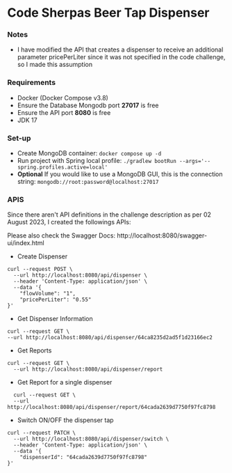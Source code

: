 # Code Sherpas Beer Tap Dispenser

### Notes

- I have modified the API that creates a dispenser to receive an additional parameter pricePerLiter since it was not
  specified in the code challenge, so I made this assumption

### Requirements

- Docker (Docker Compose v3.8)
- Ensure the Database Mongodb port **27017** is free
- Ensure the API port **8080** is free
- JDK 17

### Set-up

- Create MongoDB container: ```docker compose up -d```
- Run project with Spring local profile: ```./gradlew bootRun --args='--spring.profiles.active=local'```
- **Optional** If you would like to use a MongoDB GUI, this is the connection
  string: ```mongodb://root:password@localhost:27017```

### APIS

Since there aren't API definitions in the challenge description as per 02 August 2023, I created the followings APIs:

Please also check the Swagger Docs: http://localhost:8080/swagger-ui/index.html

- Create Dispenser

```
curl --request POST \
  --url http://localhost:8080/api/dispenser \
  --header 'Content-Type: application/json' \
  --data '{
	"flowVolume": "1",
	"pricePerLiter": "0.55"
}'
```

- Get Dispenser Information

```
curl --request GET \
--url http://localhost:8080/api/dispenser/64ca8235d2ad5f1d23166ec2
```

- Get Reports

```
curl --request GET \
  --url http://localhost:8080/api/dispenser/report
```

- Get Report for a single dispenser

```
  curl --request GET \
  --url http://localhost:8080/api/dispenser/report/64cada2639d7750f97fc8798
  ```

- Switch ON/OFF the dispenser tap

```
curl --request PATCH \
  --url http://localhost:8080/api/dispenser/switch \
  --header 'Content-Type: application/json' \
  --data '{
	"dispenserId": "64cada2639d7750f97fc8798"
}'
```